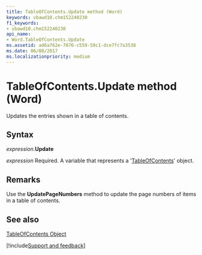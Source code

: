 ```yaml
---
title: TableOfContents.Update method (Word)
keywords: vbawd10.chm152240230
f1_keywords:
- vbawd10.chm152240230
api_name:
- Word.TableOfContents.Update
ms.assetid: ad6a762e-7076-c559-59c1-dce7fc7a3538
ms.date: 06/08/2017
ms.localizationpriority: medium
---
```



# TableOfContents.Update method (Word)

Updates the entries shown in a table of contents.


## Syntax

_expression_.**Update**

_expression_ Required. A variable that represents a '[TableOfContents](Word.TableOfContents.md)' object.


## Remarks

Use the **UpdatePageNumbers** method to update the page numbers of items in a table of contents.


## See also


[TableOfContents Object](Word.TableOfContents.md)

[!include[Support and feedback](~/includes/feedback-boilerplate.md)]